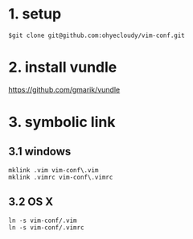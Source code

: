 # 1. setup
    $git clone git@github.com:ohyecloudy/vim-conf.git

# 2. install vundle
https://github.com/gmarik/vundle

# 3. symbolic link
## 3.1 windows
    mklink .vim vim-conf\.vim
    mklink .vimrc vim-conf\.vimrc
## 3.2 OS X
    ln -s vim-conf/.vim	
    ln -s vim-conf/.vimrc

